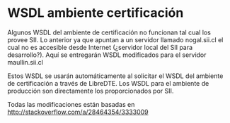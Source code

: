 WSDL ambiente certificación
===========================

Algunos WSDL del ambiente de certificación no funcionan tal cual los provee SII.
Lo anterior ya que apuntan a un servidor llamado nogal.sii.cl el cual no es
accesible desde Internet (¿servidor local del SII para desarrollo?).
Aquí se entregarán WSDL modificados para el servidor maullin.sii.cl

Estos WSDL se usarán automáticamente al solicitar el WSDL del ambiente de
certificación a través de LibreDTE. Los WSDL para el ambiente de producción son
directamente los proporcionados por SII.

Todas las modificaciones están basadas en <http://stackoverflow.com/a/28464354/3333009>
